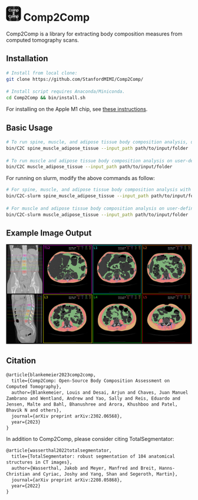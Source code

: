 # <img src="logo.png" width="40" height="40" /> Comp2Comp 
Comp2Comp is a library for extracting body composition measures from computed tomography scans. 

## Installation
```bash
# Install from local clone:
git clone https://github.com/StanfordMIMI/Comp2Comp/

# Install script requires Anaconda/Miniconda.
cd Comp2Comp && bin/install.sh
```
For installing on the Apple M1 chip, see [these instructions](https://github.com/StanfordMIMI/Comp2Comp/blob/master/Local%20Implementation%20%40%20M1%20arm64%20Silicon.md).

## Basic Usage
```bash
# To run spine, muscle, and adipose tissue body composition analysis, use the following command. input_path should contain a DICOM series or subfolders that contain DICOM series.
bin/C2C spine_muscle_adipose_tissue --input_path path/to/input/folder

# To run muscle and adipose tissue body composition analysis on user-defined axial slices, use the following command. DICOM files within the input_path folder and subfolders of input_path will be processed.
bin/C2C muscle_adipose_tissue --input_path path/to/input/folder
```

For running on slurm, modify the above commands as follow:
```bash
# For spine, muscle, and adipose tissue body composition analysis with slurm, use the following:
bin/C2C-slurm spine_muscle_adipose_tissue --input_path path/to/input/folder

# For muscle and adipose tissue body composition analysis on user-defined axial slices with slurm, use the following:
bin/C2C-slurm muscle_adipose_tissue --input_path path/to/input/folder
```

## Example Image Output
![Alt text](figures/panel_example.png?raw=true "Comp2Comp Panel Example")

## Citation
``` 
@article{blankemeier2023comp2comp,
  title={Comp2Comp: Open-Source Body Composition Assessment on Computed Tomography},
  author={Blankemeier, Louis and Desai, Arjun and Chaves, Juan Manuel Zambrano and Wentland, Andrew and Yao, Sally and Reis, Eduardo and Jensen, Malte and Bahl, Bhanushree and Arora, Khushboo and Patel, Bhavik N and others},
  journal={arXiv preprint arXiv:2302.06568},
  year={2023}
}
```

In addition to Comp2Comp, please consider citing TotalSegmentator:
```
@article{wasserthal2022totalsegmentator,
  title={TotalSegmentator: robust segmentation of 104 anatomical structures in CT images},
  author={Wasserthal, Jakob and Meyer, Manfred and Breit, Hanns-Christian and Cyriac, Joshy and Yang, Shan and Segeroth, Martin},
  journal={arXiv preprint arXiv:2208.05868},
  year={2022}
}
```


